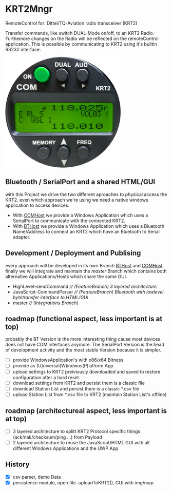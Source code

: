 # KRT2Mngr
RemoteControl for: Dittel/TQ-Aviation radio transceiver (KRT2)

Transfer commands, like switch DUAL-Mode on/off, to an KRT2 Radio. Furthemore changes on the Radio will be reflected on the remoteControl application.
This is possible by communicating to KRT2 using it's builtin RS232 interface.

![classic KRT2](KRT2old.png)

## Bluetooth / SerialPort and a shared HTML/GUI
with this Project we drive the two different aproaches to physical access the KRT2.
even which approach we're using we need a native windows application to access devices.
- With [COMHost](COMHost/README.md) we provide a Windows Application which uses a SerialPort to communicate with the connected KRT2.
- With [BTHost](BTHost/README.md) we provide a Windows Application which uses a Bluetooth Name/Address to connect an KRT2 which have an Bluetooth to Serial adapter.

## Development / Deployment and Publising
every approach will be developed in its own Branch [BTHost](../../tree/BTCom) and [COMHost](../../tree/master).
finally we will integrate and maintain the _master_ Branch which contains both alternative Applications/Hosts which share the same GUI.

- HighLevel-sendCommand _// (FeatureBranch) 3 layered architecture_
- JavaScript-CommandParser _// (FeatureBranch) Bluetooth with lowlevel bytetransfer interface to HTML/GUI_
- master _// (Integrations Branch)_

## roadmap (functional aspect, less important is at top)
probably the BT Version is the more interesting thing cause most devices does not have COM interfaces anymore.
The SerialPort Version is the head of development activity and the most stable Version because it is simpler.
- [ ] provide WindowsApplication's with x86/x64 Bitness
- [ ] provide as (U)niversal(W)indwos(P)latform App
- [ ] upload settings to KRT2 preiviously downloaded and saved to restore configuration after a hard reset
- [ ] download settings from KRT2 and persist them is a classic file
- [ ] download Station List and persist them is a classic *.csv file
- [ ] upload Station List from *.csv file to KRT2 (maintain Station List's offline)

## roadmap (architectureal aspect, less important is at top)
- [ ] 3 layered architecture to splitt KRT2 Protocol specific things (ack/nak/checksum/ping ...) from Payload
- [ ] 2 layered architecture to reuse the JavaScript/HTML GUI with all different Windows Applications and the UWP App

## History
- [X] csv parser, demo Data
- [X] persistence module, open file. uploadToKRT2(), GUI with img/map
